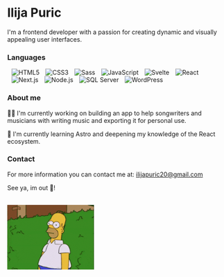 # Ilija Puric

I'm a frontend developer with a passion for creating dynamic and visually appealing user interfaces.

### Languages

<img
  width="50px"
  style="padding-left: 10px"
  alt="HTML5"
  src="https://cdn.jsdelivr.net/gh/devicons/devicon@latest/icons/html5/html5-original.svg"
/>
<img
  width="50px"
  style="padding-left: 10px"
  alt="CSS3"
  src="https://cdn.jsdelivr.net/gh/devicons/devicon@latest/icons/css3/css3-original.svg"
/>
<img
  width="50px"
  style="padding-left: 10px"
  alt="Sass"
  src="https://cdn.jsdelivr.net/gh/devicons/devicon@latest/icons/sass/sass-original.svg"
/>
<img
  width="50px"
  style="padding-left: 10px"
  alt="JavaScript"
  src="https://cdn.jsdelivr.net/gh/devicons/devicon@latest/icons/javascript/javascript-original.svg"
/>
<img
  width="50px"
  style="padding-left: 10px"
  alt="Svelte"
  src="https://cdn.jsdelivr.net/gh/devicons/devicon@latest/icons/svelte/svelte-original.svg"
/>
<img
  width="50px"
  style="padding-left: 10px"
  alt="React"
  src="https://cdn.jsdelivr.net/gh/devicons/devicon@latest/icons/react/react-original-wordmark.svg"
/>
<img
  width="50px"
  style="padding-left: 10px"
  alt="Next.js"
  src="https://cdn.jsdelivr.net/gh/devicons/devicon@latest/icons/nextjs/nextjs-original.svg"
/>
<img
  width="50px"
  style="padding-left: 10px"
  alt="Node.js"
  src="https://cdn.jsdelivr.net/gh/devicons/devicon@latest/icons/nodejs/nodejs-original-wordmark.svg"
/>
<img
  width="25px"
  style="padding-left: 10px"
  alt="SQL Server"
  src="https://cdn.jsdelivr.net/gh/devicons/devicon@latest/icons/microsoftsqlserver/microsoftsqlserver-original.svg"
/>
<img
  width="25px"
  style="padding-left: 10px"
  alt="WordPress"
  src="https://cdn.jsdelivr.net/gh/devicons/devicon@latest/icons/wordpress/wordpress-original.svg"
/>

### About me

👩‍💻 I'm currently working on building an app to help songwriters and musicians with writing music and exporting it for personal use.

🧠 I'm currently learning Astro and deepening my knowledge of the React ecosystem.

### Contact

For more information you can contact me at: ilijapuric20@gmail.com

See ya, im out 👋!

<br/>
<img
  width="200px"
  src="static/the-simpsons-homer-simpson.gif"
  alt="hommer in bush"
/>
